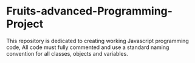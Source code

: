 # Fruits-advanced-Programming-Project

This repository is dedicated to creating working Javascript programming code, All code must fully commented and  use a standard
naming convention for all classes, objects and variables.
